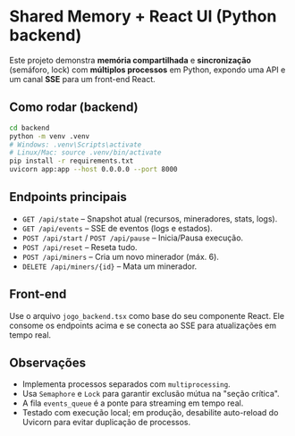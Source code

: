 
# Shared Memory + React UI (Python backend)

Este projeto demonstra **memória compartilhada** e **sincronização** (semáforo, lock) com **múltiplos processos** em Python, expondo uma API e um canal **SSE** para um front-end React.

## Como rodar (backend)

```bash
cd backend
python -m venv .venv
# Windows: .venv\Scripts\activate
# Linux/Mac: source .venv/bin/activate
pip install -r requirements.txt
uvicorn app:app --host 0.0.0.0 --port 8000
```

## Endpoints principais

- `GET /api/state` – Snapshot atual (recursos, mineradores, stats, logs).
- `GET /api/events` – SSE de eventos (logs e estados).
- `POST /api/start` / `POST /api/pause` – Inicia/Pausa execução.
- `POST /api/reset` – Reseta tudo.
- `POST /api/miners` – Cria um novo minerador (máx. 6).
- `DELETE /api/miners/{id}` – Mata um minerador.

## Front-end

Use o arquivo `jogo_backend.tsx` como base do seu componente React. Ele consome os endpoints acima e se conecta ao SSE para atualizações em tempo real.

## Observações

- Implementa processos separados com `multiprocessing`.
- Usa `Semaphore` e `Lock` para garantir exclusão mútua na "seção crítica".
- A fila `events_queue` é a ponte para streaming em tempo real.
- Testado com execução local; em produção, desabilite auto-reload do Uvicorn para evitar duplicação de processos.
